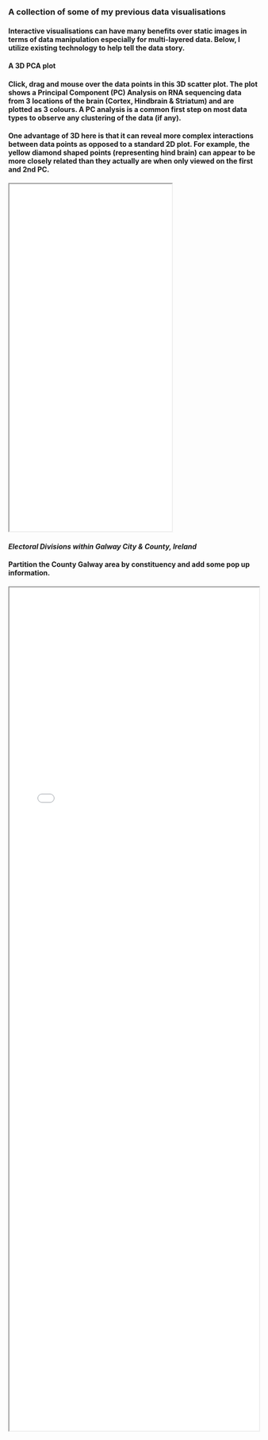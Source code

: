 ### A collection of some of my previous data visualisations

#### Interactive visualisations can have many benefits over static images in terms of data manipulation especially for multi-layered data. Below, I utilize existing technology to help tell the data story.


#### **A 3D PCA plot**
#### Click, drag and mouse over the data points in this 3D scatter plot. The plot shows a Principal Component (PC) Analysis on RNA sequencing data from 3 locations of the brain (Cortex, Hindbrain & Striatum) and are plotted as 3 colours. A PC analysis is a common first step on most data types to observe any clustering of the data (if any).  

#### One advantage of 3D here is that it can reveal more complex interactions between data points as opposed to a standard 2D plot. For example, the yellow diamond shaped points (representing hind brain) can appear to be more closely related than they actually are when only viewed on the first and 2nd PC.

<iframe height="700" src="3D_PCA_Plotly.html" width="65%"></iframe>

#### *Electoral Divisions within Galway City & County, Ireland*

#### Partition the County Galway area by constituency and add some pop up information.
<iframe height="1700" src="03_geojson.html" width="100%"></iframe>



